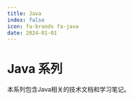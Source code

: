 ```yaml
---
title: Java
index: false
icon: fa-brands fa-java
date: 2024-01-01
---
```


# Java 系列

本系列包含Java相关的技术文档和学习笔记。